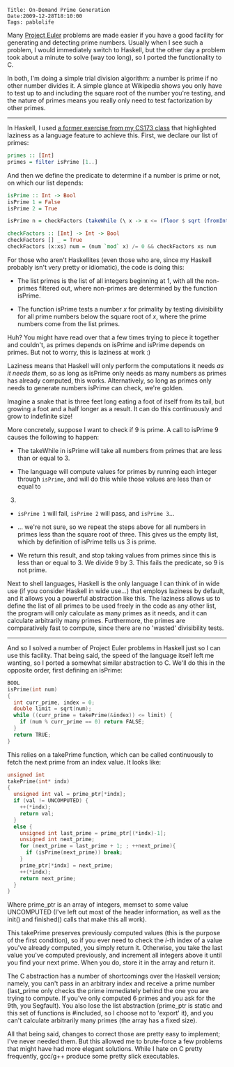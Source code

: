     Title: On-Demand Prime Generation
    Date:2009-12-28T18:10:00
    Tags: pablolife

Many [Project Euler][1] problems are made easier if you have a good facility
for generating and detecting prime numbers.  Usually when I see such a problem,
I would immediately switch to Haskell, but the other day a problem took about
a minute to solve (way too long), so I ported the functionality to C.

In both, I'm doing a simple trial division algorithm: a number is prime if no
other number divides it. A simple glance at Wikipedia shows you only have to
test up to and including the square root of the number you're testing, and the
nature of primes means you really only need to test factorization by other
primes.

---

In Haskell, I used [a former exercise from my CS173 class][2] that highlighted
laziness as a language feature to achieve this. First, we declare our list of
primes:

```hs
primes :: [Int]
primes = filter isPrime [1..]
```

And then we define the predicate to determine if a number is prime or not, on
which our list depends:

```hs
isPrime :: Int -> Bool
isPrime 1 = False
isPrime 2 = True

isPrime n = checkFactors (takeWhile (\ x -> x <= (floor $ sqrt (fromIntegral x))) primes) n

checkFactors :: [Int] -> Int -> Bool
checkFactors [] _ = True
checkFactors (x:xs) num = (num `mod` x) /= 0 && checkFactors xs num
```

For those who aren't Haskellites (even those who are, since my Haskell
probably isn't very pretty or idiomatic), the code is doing this:

* The list primes is the list of all integers beginning at 1, with all the
non-primes filtered out, where non-primes are determined by the function
isPrime.

* The function isPrime tests a number _x_ for primality by testing
divisibility for all prime numbers below the square root of _x_, where the
prime numbers come from the list primes.

Huh? You might have read over that a few times trying to piece it together and
couldn't, as primes depends on isPrime and isPrime depends on primes. But not
to worry, this is laziness at work :)

Laziness means that Haskell will only perform the computations it needs _as it
needs them_, so as long as isPrime only needs as many numbers as primes has
already computed, this works. Alternatively, so long as primes only needs to
generate numbers isPrime can check, we're golden.

Imagine a snake that is three feet long eating a foot of itself from its tail,
but growing a foot and a half longer as a result. It can do this continuously
and grow to indefinite size!

More concretely, suppose I want to check if 9 is prime. A call to isPrime 9
causes the following to happen:

* The takeWhile in isPrime will take all numbers from primes that are less
than or equal to 3.

* The language will compute values for primes by running each integer
through `isPrime`, and will do this while those values are less than or equal to
3.

* `isPrime 1` will fail, `isPrime 2` will pass, and `isPrime 3`...

* ... we're not sure, so we repeat the steps above for all numbers in primes
less than the square root of three. This gives us the empty list, which by
definition of isPrime tells us 3 is prime.

* We return this result, and stop taking values from primes since this is
less than or equal to 3. We divide 9 by 3. This fails the predicate, so 9 is
not prime.

Next to shell languages, Haskell is the only language I can think of in wide
use (if you consider Haskell in wide use...) that employs laziness by default,
and it allows you a powerful abstraction like this. The laziness allows us to
define the list of all primes to be used freely in the code as any other list,
the program will only calculate as many primes as it needs, and it can
calculate arbitrarily many primes. Furthermore, the primes are comparatively
fast to compute, since there are no 'wasted' divisibility tests.

---

And so I solved a number of Project Euler problems in Haskell just so I can
use this facility. That being said, the speed of the language itself left me
wanting, so I ported a somewhat similar abstraction to C. We'll do this in the
opposite order, first defining an isPrime:

```c
BOOL
isPrime(int num)
{
  int curr_prime, index = 0;
  double limit = sqrt(num);
  while ((curr_prime = takePrime(&index)) <= limit) {
    if (num % curr_prime == 0) return FALSE;
  }
  return TRUE;
}
```

This relies on a takePrime function, which can be called continuously to fetch
the next prime from an index value. It looks like:

```c
unsigned int
takePrime(int* indx)
{
  unsigned int val = prime_ptr[*indx];
  if (val != UNCOMPUTED) {
    ++(*indx);
    return val;
  }
  else {
    unsigned int last_prime = prime_ptr[(*indx)-1];
    unsigned int next_prime;
    for (next_prime = last_prime + 1; ; ++next_prime){
      if (isPrime(next_prime)) break;
    }
    prime_ptr[*indx] = next_prime;
    ++(*indx);
    return next_prime;
  }
}
```

Where prime\_ptr is an array of integers, memset to some value UNCOMPUTED (I've
left out most of the header information, as well as the init() and finished()
calls that make this all work).

This takePrime preserves previously computed values (this is the purpose of
the first condition), so if you ever need to check the _i_-th index of a value
you've already computed, you simply return it. Otherwise, you take the last
value you've computed previously, and increment all integers above it until
you find your next prime. When you do, store it in the array and return it.

The C abstraction has a number of shortcomings over the Haskell version;
namely, you can't pass in an arbitrary index and receive a prime number
(last\_prime only checks the prime immediately behind the one you are trying to
compute. If you've only computed 6 primes and you ask for the 9th, you
Segfault). You also lose the list abstraction (prime\_ptr is static and this
set of functions is #included, so I choose not to 'export' it), and you can't
calculate arbitrarily many primes (the array has a fixed size).

All that being said, changes to correct those are pretty easy to implement;
I've never needed them. But this allowed me to brute-force a few problems that
might have had more elegant solutions. While I hate on C pretty frequently,
gcc/g++ produce some pretty slick executables.


   [1]: http://www.projecteuler.net
   [2]: http://www.cs.brown.edu/courses/csci1730/2008/Assignments/04-laziness-prog.html
